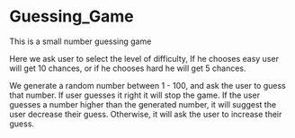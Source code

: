 # Guessing_Game
This is a small number guessing game

Here we ask user to select the level of difficulty, If he chooses easy user will get 10 chances, or if he chooses hard he will get 5 chances.

We generate a random number between 1 - 100, and ask the user to guess that number.
If user guesses it right it will stop the game. 
If the user guesses a number higher than the generated number, it will suggest the user decrease their guess. Otherwise, it will ask the user to increase their guess.


